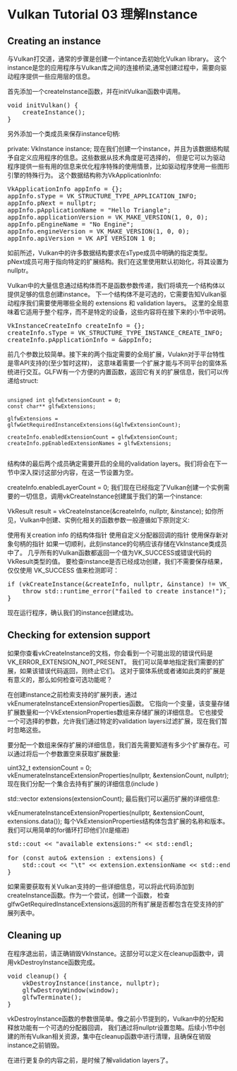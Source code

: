 # Vulkan Tutorial 03 理解Instance

## Creating an instance
与Vulkan打交道，通常的步骤是创建一个intance去初始化Vulkan library。
这个instance是您的应用程序与Vulkan库之间的连接桥梁,通常创建过程中，需要向驱动程序提供一些应用层的信息。


首先添加一个createInstance函数，并在initVulkan函数中调用。
<pre>
void initVulkan() {  
    createInstance();  
}  
</pre>
另外添加一个类成员来保存instance句柄:

private:
VkInstance instance;
现在我们创建一个instance，并且为该数据结构赋予自定义应用程序的信息。这些数据从技术角度是可选择的，
但是它可以为驱动程序提供一些有用的信息来优化程序特殊的使用情景，比如驱动程序使用一些图形引擎的特殊行为。
这个数据结构称为VkApplicationInfo:  
<pre>
VkApplicationInfo appInfo = {};  
appInfo.sType = VK_STRUCTURE_TYPE_APPLICATION_INFO;  
appInfo.pNext = nullptr;  
appInfo.pApplicationName = "Hello Triangle";  
appInfo.applicationVersion = VK_MAKE_VERSION(1, 0, 0);  
appInfo.pEngineName = "No Engine";  
appInfo.engineVersion = VK_MAKE_VERSION(1, 0, 0);  
appInfo.apiVersion = VK_API_VERSION_1_0;  
</pre>

如前所述，Vulkan中的许多数据结构要求在sType成员中明确的指定类型。
pNext成员可用于指向特定的扩展结构。我们在这里使用默认初始化，将其设置为nullptr。

Vulkan中的大量信息通过结构体而不是函数参数传递，我们将填充一个结构体以提供足够的信息创建instance。
下一个结构体不是可选的，它需要告知Vulkan驱动程序我们需要使用哪些全局的 extensions 和 validation layers。
这里的全局意味着它适用于整个程序，而不是特定的设备，这些内容将在接下来的小节中说明。
<pre>
VkInstanceCreateInfo createInfo = {};  
createInfo.sType = VK_STRUCTURE_TYPE_INSTANCE_CREATE_INFO;  
createInfo.pApplicationInfo = &appInfo;  
</pre>

前几个参数比较简单。接下来的两个指定需要的全局扩展，Vulakn对于平台特性是零API支持的(至少暂时这样)，
这意味着需要一个扩展才能与不同平台的窗体系统进行交互。GLFW有一个方便的内置函数，返回它有关的扩展信息，我们可以传递给struct:

<pre><code>
unsigned int glfwExtensionCount = 0;  
const char** glfwExtensions;  

glfwExtensions = glfwGetRequiredInstanceExtensions(&glfwExtensionCount);  

createInfo.enabledExtensionCount = glfwExtensionCount;  
createInfo.ppEnabledExtensionNames = glfwExtensions; 
 </code></pre>

结构体的最后两个成员确定需要开启的全局的validation layers。我们将会在下一节中深入探讨这部分内容，在这一节设置为空。

createInfo.enabledLayerCount = 0;
我们现在已经指定了Vulkan创建一个实例需要的一切信息，调用vkCreateInstance创建属于我们的第一个instance:

VkResult result = vkCreateInstance(&createInfo, nullptr, &instance);
如你所见，Vulkan中创建、实例化相关的函数参数一般遵循如下原则定义:

使用有关creation info 的结构体指针
使用自定义分配器回调的指针
使用保存新对象句柄的指针
如果一切顺利，此刻instance的句柄应该存储在VkInstance类成员中了。
几乎所有的Vulkan函数都返回一个值为VK_SUCCESS或错误代码的VkResult类型的值。
要检查instance是否已经成功创建，我们不需要保存结果，仅仅使用 VK_SUCCESS 值来检测即可：

<pre>
if (vkCreateInstance(&createInfo, nullptr, &instance) != VK_SUCCESS) {  
    throw std::runtime_error("failed to create instance!");  
}  
</pre>
现在运行程序，确认我们的instance创建成功。

## Checking for extension support
如果你查看vkCreateInstance的文档，你会看到一个可能出现的错误代码是VK_ERROR_EXTENSION_NOT_PRESENT。
我们可以简单地指定我们需要的扩展，如果该错误代码返回，则终止它们。
这对于窗体系统或者诸如此类的扩展是有意义的，那么如何检查可选功能呢？

在创建instance之前检索支持的扩展列表，通过vkEnumerateInstanceExtensionProperties函数。
它指向一个变量，该变量存储扩展数量和一个VkExtensionProperties数组来存储扩展的详细信息。
它也接受一个可选择的参数，允许我们通过特定的validation layers过滤扩展，现在我们暂时忽略这些。

要分配一个数组来保存扩展的详细信息，我们首先需要知道有多少个扩展存在。可以通过将后一个参数置空来获取扩展数量:

uint32_t extensionCount = 0;  
vkEnumerateInstanceExtensionProperties(nullptr, &extensionCount, nullptr);  
现在我们分配一个集合去持有扩展的详细信息(include <vector>)

std::vector<VkExtensionProperties> extensions(extensionCount); 
最后我们可以遍历扩展的详细信息:

vkEnumerateInstanceExtensionProperties(nullptr, &extensionCount, extensions.data());
每个VkExtensionProperties结构体包含扩展的名称和版本。我们可以用简单的for循环打印他们(\t是缩进)

<pre>
std::cout << "available extensions:" << std::endl;  

for (const auto& extension : extensions) {  
    std::cout << "\t" << extension.extensionName << std::endl;  
} 
</pre>

如果需要获取有关Vulkan支持的一些详细信息，可以将此代码添加到createInstance函数。作为一个尝试，创建一个函数，
检查glfwGetRequiredInstanceExtensions返回的所有扩展是否都包含在受支持的扩展列表中。

## Cleaning up
在程序退出前，请正确销毁VkInstance。这部分可以定义在cleanup函数中，调用vkDestroyInstance函数完成。

<pre>
void cleanup() {  
    vkDestroyInstance(instance, nullptr);  
    glfwDestroyWindow(window);  
    glfwTerminate();  
}  
</pre>

vkDestroyInstance函数的参数很简单。像之前小节提到的，Vulkan中的分配和释放功能有一个可选的分配器回调，
我们通过将nullptr设置忽略。后续小节中创建的所有Vulkan相关资源，集中在cleanup函数中进行清理，且确保在销毁instance之前销毁。

在进行更复杂的内容之前，是时候了解validation layers了。
  